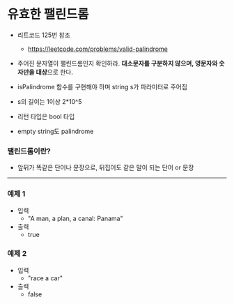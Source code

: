 # 유효한 팰린드롬
- 리트코드 125번 참조
  - https://leetcode.com/problems/valid-palindrome
  
- 주어진 문자열이 팰린드롬인지 확인하라. **대소문자를 구분하지 않으며, 영문자와 숫자만을 대상**으로 한다.
- isPalindrome 함수를 구현해야 하며 string s가 파라미터로 주어짐
- s의 길이는 1이상 2*10^5 
- 리턴 타입은 bool 타입
- empty string도 palindrome

### 팰린드롬이란?
- 앞뒤가 똑같은 단어나 문장으로, 뒤집어도 같은 말이 되는 단어 or 문장

---
### 예제 1
- 입력
  - "A man, a plan, a canal: Panama"
- 출력
  - true
  
### 예제 2
- 입력
  - "race a car"
- 출력 
  - false